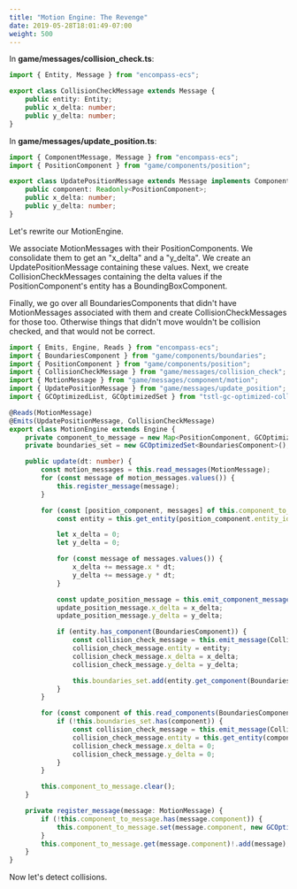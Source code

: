 ```yaml
---
title: "Motion Engine: The Revenge"
date: 2019-05-28T18:01:49-07:00
weight: 500
---
```


In **game/messages/collision_check.ts**:

```ts
import { Entity, Message } from "encompass-ecs";

export class CollisionCheckMessage extends Message {
    public entity: Entity;
    public x_delta: number;
    public y_delta: number;
}
```

In **game/messages/update_position.ts**:

```ts
import { ComponentMessage, Message } from "encompass-ecs";
import { PositionComponent } from "game/components/position";

export class UpdatePositionMessage extends Message implements ComponentMessage {
    public component: Readonly<PositionComponent>;
    public x_delta: number;
    public y_delta: number;
}
```

Let's rewrite our MotionEngine.

We associate MotionMessages with their PositionComponents. We consolidate them to get an "x_delta" and a "y_delta". We create an UpdatePositionMessage containing these values. Next, we create CollisionCheckMessages containing the delta values if the PositionComponent's entity has a BoundingBoxComponent.

Finally, we go over all BoundariesComponents that didn't have MotionMessages associated with them and create CollisionCheckMessages for those too. Otherwise things that didn't move wouldn't be collision checked, and that would not be correct.

```ts
import { Emits, Engine, Reads } from "encompass-ecs";
import { BoundariesComponent } from "game/components/boundaries";
import { PositionComponent } from "game/components/position";
import { CollisionCheckMessage } from "game/messages/collision_check";
import { MotionMessage } from "game/messages/component/motion";
import { UpdatePositionMessage } from "game/messages/update_position";
import { GCOptimizedList, GCOptimizedSet } from "tstl-gc-optimized-collections";

@Reads(MotionMessage)
@Emits(UpdatePositionMessage, CollisionCheckMessage)
export class MotionEngine extends Engine {
    private component_to_message = new Map<PositionComponent, GCOptimizedList<MotionMessage>>();
    private boundaries_set = new GCOptimizedSet<BoundariesComponent>();

    public update(dt: number) {
        const motion_messages = this.read_messages(MotionMessage);
        for (const message of motion_messages.values()) {
            this.register_message(message);
        }

        for (const [position_component, messages] of this.component_to_message.entries()) {
            const entity = this.get_entity(position_component.entity_id)!;

            let x_delta = 0;
            let y_delta = 0;

            for (const message of messages.values()) {
                x_delta += message.x * dt;
                y_delta += message.y * dt;
            }

            const update_position_message = this.emit_component_message(UpdatePositionMessage, position_component);
            update_position_message.x_delta = x_delta;
            update_position_message.y_delta = y_delta;

            if (entity.has_component(BoundariesComponent)) {
                const collision_check_message = this.emit_message(CollisionCheckMessage);
                collision_check_message.entity = entity;
                collision_check_message.x_delta = x_delta;
                collision_check_message.y_delta = y_delta;

                this.boundaries_set.add(entity.get_component(BoundariesComponent));
            }
        }

        for (const component of this.read_components(BoundariesComponent).values()) {
            if (!this.boundaries_set.has(component)) {
                const collision_check_message = this.emit_message(CollisionCheckMessage);
                collision_check_message.entity = this.get_entity(component.entity_id)!;
                collision_check_message.x_delta = 0;
                collision_check_message.y_delta = 0;
            }
        }

        this.component_to_message.clear();
    }

    private register_message(message: MotionMessage) {
        if (!this.component_to_message.has(message.component)) {
            this.component_to_message.set(message.component, new GCOptimizedList<MotionMessage>());
        }
        this.component_to_message.get(message.component)!.add(message);
    }
}
```

Now let's detect collisions.
